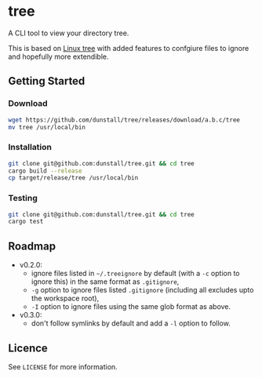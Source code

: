 # tree
A CLI tool to view your directory tree.

This is based on [Linux tree](https://linux.die.net/man/1/tree) with added
features to confgiure files to ignore and hopefully more extendible.

## Getting Started

### Download
  ```sh
  wget https://github.com/dunstall/tree/releases/download/a.b.c/tree
  mv tree /usr/local/bin
  ```

### Installation
  ```sh
  git clone git@github.com:dunstall/tree.git && cd tree
  cargo build --release
  cp target/release/tree /usr/local/bin
  ```

### Testing
  ```sh
  git clone git@github.com:dunstall/tree.git && cd tree
  cargo test
  ```

## Roadmap
* v0.2.0:
  * ignore files listed in `~/.treeignore` by default (with a `-c` option to
ignore this) in the same format as `.gitignore`,
  * `-g` option to ignore files listed `.gitignore` (including all excludes
upto the workspace root),
  * `-I` option to ignore files using the same glob format as above.
* v0.3.0:
  * don't follow symlinks by default and add a `-l` option to follow.

## Licence
See `LICENSE` for more information.
